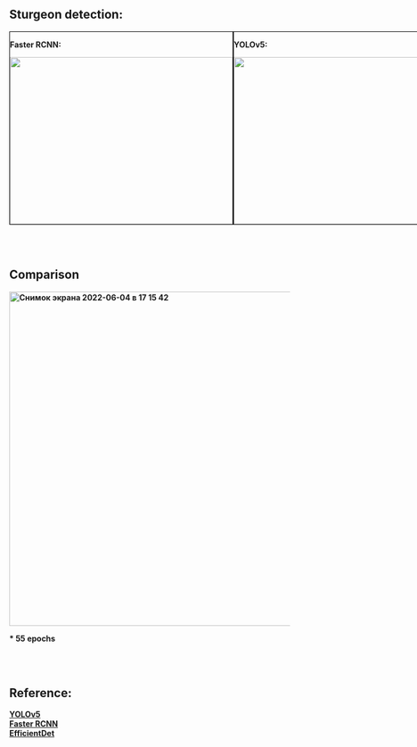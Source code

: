 ## Sturgeon detection:

<div style="display: flex; flex-direction:row;">
  <div style="flex: 1 1 0px; border: 1px solid black;">
    <p><b>Faster RCNN:</b></p>
    <img width="400" height="300" alt="" src="https://user-images.githubusercontent.com/59762084/172005850-a3360efd-17bb-48a6-b88a-fe1bb2139dfe.png">
  </div>
  <br>
  <div style="flex: 1 1 0px; border: 1px solid black;">
    <p><b>YOLOv5:</b></p>
    <img width="400" height="300" alt="" src="https://user-images.githubusercontent.com/59762084/172005859-d76ca692-5930-44ca-aba3-25b9ec7e46c1.jpg">
  </div>
  <br>
  <div style="flex: 1 1 0px; border: 1px solid black;">
    <p><b>EfficientDet:<b/></p>
    <img width="400" height="300" alt="" src="https://user-images.githubusercontent.com/59762084/172005870-e4b8d461-52f1-4cce-ac05-5de5b89f3820.jpeg">
  </div>
</div>

<br><br>

## Comparison
<div>
  <img width="600" alt="Снимок экрана 2022-06-04 в 17 15 42" src="https://user-images.githubusercontent.com/59762084/172005762-4628fb3d-6c1f-4c14-9a62-52f83c4f1772.png">
  <p>* 55 epochs</p>
</div>

<br><br>

## Reference:
[YOLOv5](https://github.com/ultralytics/yolov5)
<br>
[Faster RCNN](https://www.kaggle.com/code/sovitrath/pytorch-starter-faster-rcnn-train/notebook)
<br>
[EfficientDet](https://github.com/roboflow-ai/Monk_Object_Detection)
